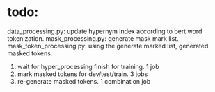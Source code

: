 # todo:
data_processing.py: update hypernym index according to bert word tokenization.
mask_processing.py: generate mask mark list.
mask_token_processing.py: using the generate marked list, generated masked tokens.

1) wait for hyper_processing finish for training. 1 job
2) mark masked tokens for dev/test/train. 3 jobs
3) re-generate masked tokens. 1 combination job


